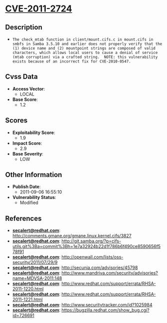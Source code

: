 
# [CVE-2011-2724](https://cve.mitre.org/cgi-bin/cvename.cgi?name=CVE-2011-2724)

## Description

- `The check_mtab function in client/mount.cifs.c in mount.cifs in smbfs in Samba 3.5.10 and earlier does not properly verify that the (1) device name and (2) mountpoint strings are composed of valid characters, which allows local users to cause a denial of service (mtab corruption) via a crafted string.  NOTE: this vulnerability exists because of an incorrect fix for CVE-2010-0547.`

## Cvss Data

- **Access Vector**:
  - LOCAL
- **Base Score**:
  - 1.2

## Scores

- **Exploitability Score**:
  - 1.9
- **Impact Score**:
  - 2.9
- **Base Severity**:
  - LOW

## Other Information

- **Publish Date**:
  - 2011-09-06 16:55:10
- **Vulnerability Status**:
  - Modified

## References

- **secalert@redhat.com**: http://comments.gmane.org/gmane.linux.kernel.cifs/3827
- **secalert@redhat.com**: http://git.samba.org/?p=cifs-utils.git%3Ba=commit%3Bh=1e7a32924b22d1f786b6f490ce8590656f578f91
- **secalert@redhat.com**: http://openwall.com/lists/oss-security/2011/07/29/9
- **secalert@redhat.com**: http://secunia.com/advisories/45798
- **secalert@redhat.com**: http://www.mandriva.com/security/advisories?name=MDVSA-2011:148
- **secalert@redhat.com**: http://www.redhat.com/support/errata/RHSA-2011-1220.html
- **secalert@redhat.com**: http://www.redhat.com/support/errata/RHSA-2011-1221.html
- **secalert@redhat.com**: http://www.securitytracker.com/id?1025984
- **secalert@redhat.com**: https://bugzilla.redhat.com/show_bug.cgi?id=726691
